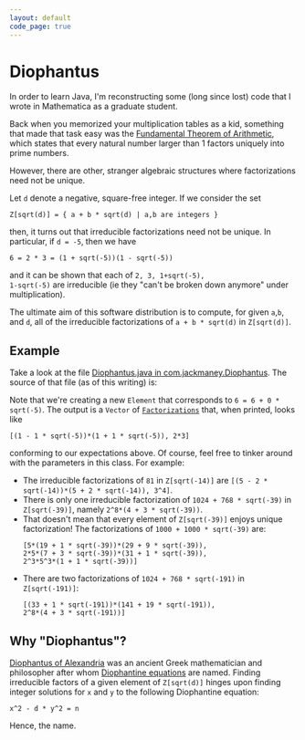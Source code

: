 ```yaml
---
layout: default
code_page: true
---
```


<h1>Diophantus</h1>

In order to learn Java, I'm reconstructing some (long since lost) code that I wrote in Mathematica as a graduate student.

Back when you memorized your multiplication tables as a kid, something that made that task easy was the [Fundamental Theorem of Arithmetic](http://en.wikipedia.org/wiki/Fundamental_theorem_of_arithmetic), which states that every natural number larger than 1 factors uniquely into prime numbers.

However, there are other, stranger algebraic structures where factorizations need not be unique.

Let <code>d</code> denote a negative, square-free integer. If we consider the set

<pre><code>Z[sqrt(d)] = { a + b * sqrt(d) | a,b are integers }</code></pre></center>

then, it turns out that irreducible factorizations need not be unique. In particular, if <code>d = -5</code>, then we have

<pre><code>6 = 2 * 3 = (1 + sqrt(-5))(1 - sqrt(-5))</code></pre>

and it can be shown that each of <code>2, 3, 1+sqrt(-5), 1-sqrt(-5)</code> are irreducible (ie they "can't be broken down anymore" under multiplication).

The ultimate aim of this software distribution is to compute, for given <code>a</code>,<code>b</code>, and <code>d</code>, all of the irreducible factorizations of <code>a + b * sqrt(d)</code> in <code>Z[sqrt(d)]</code>.

<h2>Example</h2>

Take a look at the file <a href="https://github.com/jackmaney/Diophantus/blob/master/src/com/jackmaney/Diophantus/Diophantus.java">Diophantus.java in com.jackmaney.Diophantus</a>. The source of that file (as of this writing) is:

<script src="https://gist.github.com/jackmaney/841ca7af0027c02a6deb.js"></script>

Note that we're creating a new <code>Element</code> that corresponds to <code>6 = 6 + 0 * sqrt(-5)</code>. The output is a <code>Vector</code> of <a  href="https://github.com/jackmaney/Diophantus/blob/master/src/com/jackmaney/Diophantus/Factorization.java"><code>Factorizations</code></a> that, when printed, looks like

<pre><code>[(1 - 1 * sqrt(-5))*(1 + 1 * sqrt(-5)), 2*3]</code></pre>

conforming to our expectations above. Of course, feel free to tinker around with the parameters in this class. For example:

<ul>
<li>The irreducible factorizations of <code>81</code> in <code>Z[sqrt(-14)]</code> are <code>[(5 - 2 * sqrt(-14))*(5 + 2 * sqrt(-14)), 3^4]</code>.</li>
<li>There is only one irreducible factorization of <code>1024 + 768 * sqrt(-39)</code> in <code>Z[sqrt(-39)]</code>, namely <code>2^8*(4 + 3 * sqrt(-39))</code>.</li>
<li>That doesn't mean that every element of <code>Z[sqrt(-39)]</code> enjoys unique factorization! The factorizations of <code>1000 + 1000 * sqrt(-39)</code> are:
<pre><code>[5*(19 + 1 * sqrt(-39))*(29 + 9 * sqrt(-39)),
2*5*(7 + 3 * sqrt(-39))*(31 + 1 * sqrt(-39)),
2^3*5^3*(1 + 1 * sqrt(-39))]</code></pre></li>
<li>There are two factorizations of <code>1024 + 768 * sqrt(-191)</code> in <code>Z[sqrt(-191)]</code>:

<pre><code>[(33 + 1 * sqrt(-191))*(141 + 19 * sqrt(-191)),
2^8*(4 + 3 * sqrt(-191))]</code></pre>
</li>
</ul>
<h2>Why "Diophantus"?</h2>


<a href="http://en.wikipedia.org/wiki/Diophantus">Diophantus of Alexandria</a> was an ancient Greek mathematician and philosopher after whom <a href="http://en.wikipedia.org/wiki/Diophantine_equation">Diophantine equations</a> are named. Finding irreducible factors of a given element of <code>Z[sqrt(d)]</code> hinges upon finding integer solutions for <code>x</code> and <code>y</code> to the following Diophantine equation:

<pre><code>x^2 - d * y^2 = n</code></pre>

Hence, the name.

